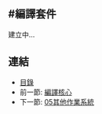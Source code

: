 #編譯套件
---

建立中...

## 連結

   * [目錄](<index.md>)
   * 前一節: [編譯核心](<04.03.md>)
   * 下一節: [05其他作業系統](<05.00.md>)